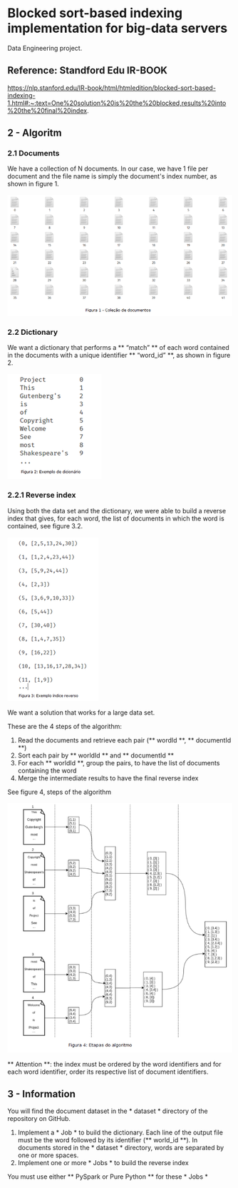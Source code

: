 # Blocked sort-based indexing implementation for big-data servers
Data Engineering project.
## Reference: Standford Edu IR-BOOK
https://nlp.stanford.edu/IR-book/html/htmledition/blocked-sort-based-indexing-1.html#:~:text=One%20solution%20is%20the%20blocked,results%20into%20the%20final%20index.

## 2 - Algoritm
### 2.1 Documents

We have a collection of N documents. In our case, we have 1 file per document and the file name is simply the document's index number, as shown in figure 1. 
<br/>
<br/>
![alt text](images/figura_1.png "")


### 2.2 Dictionary

We want a dictionary that performs a ** “match” ** of each word contained in the documents with a unique identifier ** “word_id” **, as shown in figure 2.
<br/>
<br/>
![alt text](images/figura_2.png "")


### 2.2.1 Reverse index

Using both the data set and the dictionary, we were able to build a reverse index that gives, for each word, the list of documents in which the word is contained, see figure 3.2.
<br/>
<br/>
![alt text](images/figura_3.png "") 
  

We want a solution that works for a large data set.

These are the 4 steps of the algorithm:

1. Read the documents and retrieve each pair (** wordId **, ** documentId **)
2. Sort each pair by ** worldId ** and ** documentId **
3. For each ** worldId **, group the pairs, to have the list of documents containing the word
4. Merge the intermediate results to have the final reverse index

See figure 4, steps of the algorithm
<br/>
<br/>
![alt text](images/figura_4.png "")


** Attention **: the index must be ordered by the word identifiers and for each word identifier, order its respective list of document identifiers. <br/>

## 3 - Information

You will find the document dataset in the * dataset * directory of the repository on GitHub.

1. Implement a * Job * to build the dictionary. Each line of the output file must be the word followed by its identifier (** world_id **). In documents stored in the * dataset * directory, words are separated by one or more spaces.
2. Implement one or more * Jobs * to build the reverse index

You must use either ** PySpark or Pure Python ** for these * Jobs *
